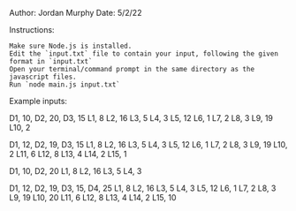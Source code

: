 Author: Jordan Murphy
Date: 5/2/22

Instructions: 
    
    Make sure Node.js is installed.
    Edit the `input.txt` file to contain your input, following the given format in `input.txt`
    Open your terminal/command prompt in the same directory as the javascript files. 
    Run `node main.js input.txt`


Example inputs: 

D1, 10, D2, 20, D3, 15
L1, 8
L2, 16
L3, 5
L4, 3
L5, 12
L6, 1
L7, 2
L8, 3
L9, 19
L10, 2


D1, 12, D2, 19, D3, 15
L1, 8
L2, 16
L3, 5
L4, 3
L5, 12
L6, 1
L7, 2
L8, 3
L9, 19
L10, 2
L11, 6
L12, 8
L13, 4
L14, 2
L15, 1


D1, 10, D2, 20
L1, 8
L2, 16
L3, 5
L4, 3


D1, 12, D2, 19, D3, 15, D4, 25
L1, 8
L2, 16
L3, 5
L4, 3
L5, 12
L6, 1
L7, 2
L8, 3
L9, 19
L10, 20
L11, 6
L12, 8
L13, 4
L14, 2
L15, 10
